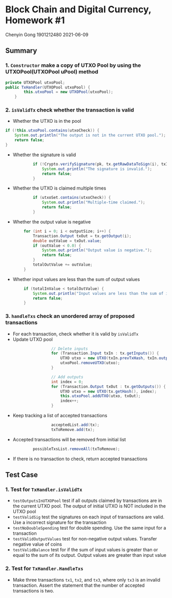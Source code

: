 # Block Chain and Digital Currency, Homework #1
Chenyin Gong
1901212480
2021-06-09

## Summary
### 1. `Constructor` make a copy of UTXO Pool by using the UTXOPool(UTXOPool uPool) method
```java
private UTXOPool utxoPool;
public TxHandler(UTXOPool utxoPool) {
        this.utxoPool = new UTXOPool(utxoPool);
    }
```

### 2. `isValidTx` check whether the transaction is valid
- Whether the UTXO is in the pool
```java
if (!this.utxoPool.contains(utxoCheck)) {
    System.out.println("The output is not in the current UTXO pool.");
    return false;
}
```
- Whether the signature is valid
```java
            if (!Crypto.verifySignature(pk, tx.getRawDataToSign(i), txIn.signature)) {
                System.out.println("The signature is invalid.");
                return false;
            }
```
- Whether the UTXO is claimed multiple times
```java
            if (utxoSet.contains(utxoCheck)) {
                System.out.println("Multiple-time claimed.");
                return false;
            }
```
- Whether the output value is negative
```java
        for (int i = 0; i < outputSize; i++) {
            Transaction.Output txOut = tx.getOutput(i);
            double outValue = txOut.value;
            if (outValue < 0.0) {
                System.out.println("Output value is negative.");
                return false;
            }
            totalOutValue += outValue;
        }
```
- Whether input values are less than the sum of output values
```java
        if (totalInValue < totalOutValue) {
            System.out.println("Input values are less than the sum of its output values.");
            return false;
        }
```

### 3. `handleTxs` check an unordered array of proposed transactions
- For each transaction, check whether it is valid by `isValidTx`
- Update UTXO pool
```java
                    // Delete inputs
                    for (Transaction.Input txIn : tx.getInputs()) {
                        UTXO utxo = new UTXO(txIn.prevTxHash, txIn.outputIndex);
                        utxoPool.removeUTXO(utxo);
                    }

                    // Add outputs
                    int index = 0;
                    for (Transaction.Output txOut : tx.getOutputs()) {
                        UTXO utxo = new UTXO(tx.getHash(), index);
                        this.utxoPool.addUTXO(utxo, txOut);
                        index++;
                    }
```
- Keep tracking a list of accepted transactions
```java
                    acceptedList.add(tx);
                    txToRemove.add(tx);
```
- Accepted transactions will be removed from initial list
```java
            possibleTxsList.removeAll(txToRemove);
```
- If there is no transaction to check, return accepted transactions

## Test Case
### 1. Test for `TxHandler.isValidTx`
- `testOutputsInUTXOPool` test if all outputs claimed by transactions are in the current UTXO pool. The output of initial UTXO is NOT included in the UTXO pool
- `testValidSig` test the signatures on each input of transactions are valid. Use a incorrect signature for the transaction
- `testNoDoubleSpending` test for double spending. Use the same input for a transaction
- `testValidOutputValues` test for non-negative output values. Transfer negative value of coins
- `testValidBalance` test for if the sum of input values is greater than or equal to the sum of its output. Output values are greater than input value
### 2. Test for `TxHandler.HandleTxs`
- Make three transactions `tx1`, `tx2`, and `tx3`, where only `tx3` is an invalid transaction. Assert the statement that the number of accepted transactions is two.
